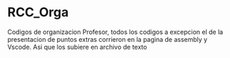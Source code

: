 # RCC_Orga
Codigos de organizacion
Profesor, todos los codigos a excepcion el de la presentacion de puntos extras corrieron en la pagina de assembly y Vscode. Asi que los subiere en archivo de texto
